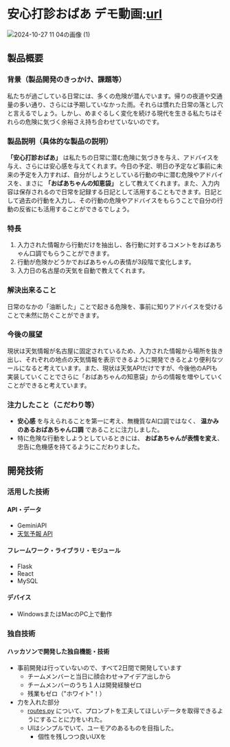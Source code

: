 # 安心打診おばあ デモ動画:[url](https://www.youtube.com/watch?v=wMtzEgBEyec)

![2024-10-27 11 04の画像 (1)](https://github.com/user-attachments/assets/b41391e4-8875-4d36-981e-96848e568c97)

## 製品概要
### 背景（製品開発のきっかけ、課題等）
私たちが過ごしている日常には、多くの危険が潜んでいます。帰りの夜道や交通量の多い通り、さらには予期していなかった雨。それらは慣れた日常の落とし穴と言えるでしょう。しかし、めまぐるしく変化を続ける現代を生きる私たちはそれらの危険に気づく余裕さえ持ち合わせていないのです。
### 製品説明（具体的な製品の説明） 
 **「安心打診おばあ」** は私たちの日常に潜む危険に気づきを与え、アドバイスを与え、さらには安心感を与えてくれます。今日の予定、明日の予定など事前に未来の予定を入力すれば、自分がしようとしている行動の中に潜む危険やアドバイスを、まさに **「おばあちゃんの知恵袋」** として教えてくれます。また、入力内容は保存されるので日常を記録する日記として活用することもできます。日記として過去の行動を入力し、その行動の危険やアドバイスをもらうことで自分の行動の反省にも活用することができるでしょう。
### 特長
1. 入力された情報から行動だけを抽出し、各行動に対するコメントをおばあちゃん口調でもらうことができます。
2. 行動が危険かどうかでおばあちゃんの表情が3段階で変化します。
3. 入力日の名古屋の天気を自動で教えてくれます。

### 解決出来ること
日常のなかの「油断した」ことで起きる危険を、事前に知りアドバイスを受けることで未然に防ぐことができます。
### 今後の展望
現状は天気情報が名古屋に固定されているため、入力された情報から場所を抜き出し、それぞれの地点の天気情報を表示できるように開発できるとより便利なツールになると考えています。また、現状は天気APIだけですが、今後他のAPIも実装していくことでさらに「おばあちゃんの知恵袋」からの情報を増やしていくことができると考えています。
### 注力したこと（こだわり等）
* **安心感** を与えられることを第一に考え、無機質なAI口調ではなく、 **温かみのあるおばあちゃん口調** であることに注力しました。
* 特に危険な行動をしようとしているときには、 **おばあちゃんが表情を変え**、忠告に危機感を持てるようにこだわりました。

## 開発技術
### 活用した技術
#### API・データ
* GeminiAPI 
* [天気予報 API](https://github.com/tsukumijima/weather-api)

#### フレームワーク・ライブラリ・モジュール
* Flask
* React
* MySQL

#### デバイス
* WindowsまたはMacのPC上で動作

### 独自技術
#### ハッカソンで開発した独自機能・技術
* 事前開発は行っていないので、すべて2日間で開発しています
  * チームメンバーと当日に顔合わせ→アイデア出しから
  * チームメンバーのうち１人は開発経験ゼロ
  * 残業もゼロ（"ホワイト"！）
* 力を入れた部分  
  * [routes.py](https://github.com/jphacks/ng_2406/blob/main/backend/app/gemini_api.py)
  について、プロンプトを工夫してほしいデータを取得できるようにすることに力をいれた。
  * UIはシンプルでいて、ユーモアのあるものを目指した。
    * 個性を残しつつ良いUXを 
